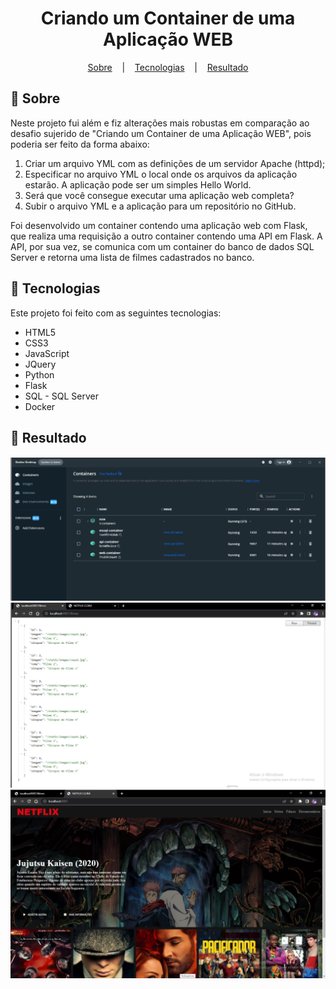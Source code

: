 <h1 align="center">Criando um Container de uma
Aplicação WEB</h1>

<p align="center">
  <a href="#open_book-sobre">Sobre</a>
  &nbsp;&nbsp;&nbsp;|&nbsp;&nbsp;&nbsp;
  <a href="#hammer-tecnologias">Tecnologias</a>
  &nbsp;&nbsp;&nbsp;|&nbsp;&nbsp;&nbsp;
  <a href="#rocket-resultado">Resultado</a>
</p>

## :open_book: Sobre
Neste projeto fui além e fiz alterações mais robustas em comparação ao desafio sujerido de "Criando um Container de uma Aplicação WEB", pois poderia ser feito da forma abaixo:
1. Criar um arquivo YML com as definições de um servidor Apache (httpd); 
2. Especificar no arquivo YML o local onde os arquivos da aplicação estarão. A aplicação pode ser um simples Hello World. 
3. Será que você consegue executar uma aplicação web completa? 
4. Subir o arquivo YML e a aplicação para um repositório no GitHub.

Foi desenvolvido um container contendo uma aplicação web com Flask, que realiza uma requisição a outro container contendo uma API em Flask. A API, por sua vez, se comunica com um container do banco de dados SQL Server e retorna uma lista de filmes cadastrados no banco.


## :hammer: Tecnologias
Este projeto foi feito com as seguintes tecnologias:
- HTML5
- CSS3
- JavaScript
- JQuery
- Python
- Flask
- SQL - SQL Server
- Docker

## :rocket: Resultado

<div align="center">
  <img src="repo/img01.png">
  <img src="repo/img02.png">
  <img src="repo/img03.png">
</div>

